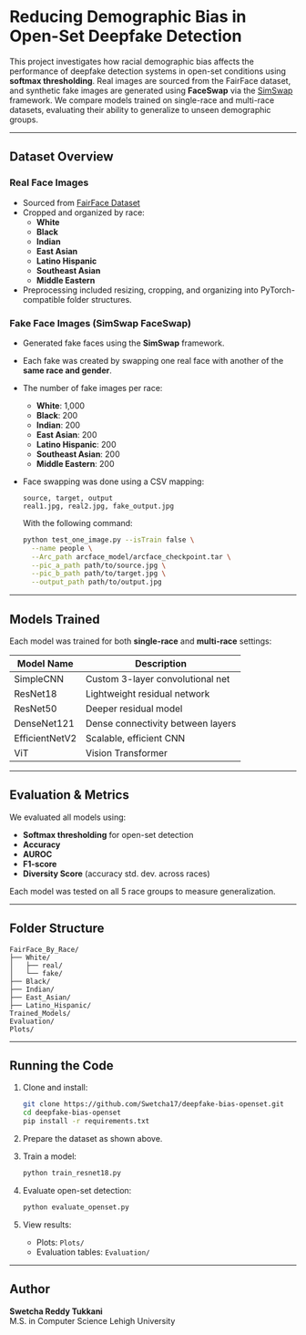 # Reducing Demographic Bias in Open-Set Deepfake Detection

This project investigates how racial demographic bias affects the performance of deepfake detection systems in open-set conditions using **softmax thresholding**. Real images are sourced from the FairFace dataset, and synthetic fake images are generated using **FaceSwap** via the [SimSwap](https://github.com/neuralchen/SimSwap) framework. We compare models trained on single-race and multi-race datasets, evaluating their ability to generalize to unseen demographic groups.

---

## Dataset Overview

### Real Face Images
- Sourced from [FairFace Dataset](https://github.com/joojs/fairface)
- Cropped and organized by race:  
  - **White**
  - **Black**
  - **Indian**
  - **East Asian**
  - **Latino Hispanic**
  - **Southeast Asian**
  - **Middle Eastern**
- Preprocessing included resizing, cropping, and organizing into PyTorch-compatible folder structures.

### Fake Face Images (SimSwap FaceSwap)
- Generated fake faces using the **SimSwap** framework.
- Each fake was created by swapping one real face with another of the **same race and gender**.
- The number of fake images per race:
  - **White**: 1,000  
  - **Black**: 200  
  - **Indian**: 200  
  - **East Asian**: 200  
  - **Latino Hispanic**: 200
  - **Southeast Asian**: 200
  - **Middle Eastern**: 200  

- Face swapping was done using a CSV mapping:
  ```
  source, target, output
  real1.jpg, real2.jpg, fake_output.jpg
  ```

  With the following command:
  ```bash
  python test_one_image.py --isTrain false \
    --name people \
    --Arc_path arcface_model/arcface_checkpoint.tar \
    --pic_a_path path/to/source.jpg \
    --pic_b_path path/to/target.jpg \
    --output_path path/to/output.jpg
  ```

---

## Models Trained

Each model was trained for both **single-race** and **multi-race** settings:

| Model Name     | Description                      |
|----------------|----------------------------------|
| SimpleCNN      | Custom 3-layer convolutional net |
| ResNet18       | Lightweight residual network     |
| ResNet50       | Deeper residual model            |
| DenseNet121    | Dense connectivity between layers|
| EfficientNetV2 | Scalable, efficient CNN          |
| ViT            | Vision Transformer               |

---

## Evaluation & Metrics

We evaluated all models using:

- **Softmax thresholding** for open-set detection
- **Accuracy**
- **AUROC**
- **F1-score**
- **Diversity Score** (accuracy std. dev. across races)

Each model was tested on all 5 race groups to measure generalization.

---

## Folder Structure

```
FairFace_By_Race/
├── White/
│   ├── real/
│   └── fake/
├── Black/
├── Indian/
├── East_Asian/
├── Latino_Hispanic/
Trained_Models/
Evaluation/
Plots/
```

---

## Running the Code

1. Clone and install:
   ```bash
   git clone https://github.com/Swetcha17/deepfake-bias-openset.git
   cd deepfake-bias-openset
   pip install -r requirements.txt
   ```

2. Prepare the dataset as shown above.

3. Train a model:
   ```bash
   python train_resnet18.py
   ```

4. Evaluate open-set detection:
   ```bash
   python evaluate_openset.py
   ```

5. View results:
   - Plots: `Plots/`
   - Evaluation tables: `Evaluation/`

---

## Author

**Swetcha Reddy Tukkani**  
M.S. in Computer Science 
Lehigh University  
